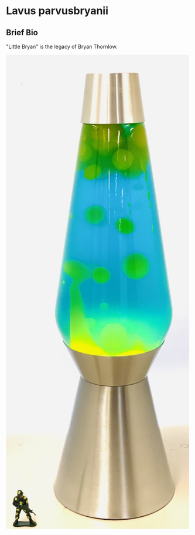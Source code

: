 # Lavus parvusbryanii

## Brief Bio
"Little Bryan" is the legacy of Bryan Thornlow. 

<img src='parvusbryanii.jpg' alt='parvusbryanii' width='500'/>
